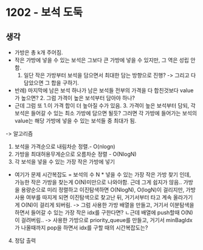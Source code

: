 # 1202 - 보석 도둑

## 생각
- 가방은 총 k개 주어짐.
- 작은 가방에 넣을 수 있는 보석은 그보다 큰 가방에 넣을 수 있지만, 그 역은 성립 안 함.
    1. 일단 작은 가방부터 보석을 담으면서 최대한 담는 방향으로 진행? -> 그리고 다 담았으면 그 합을 구하기.
- 반례) 마지막에 남은 보석 하나가 남은 보석들 전부의 가격을 다 합친것보다 value가 높으면?
    2. 그럼 가격이 높은 보석부터 담아야 하나?
- 근데 그럼 또 1.이 가격 합이 더 높아질 수가 있음.
    3. 가격이 높은 보석부터 담되, 각 보석은 들어갈 수 있는 최소 가방에 담으면 될듯? 그러면 각 가방에 들어가는 보석의 value는 해당 가방에 넣을 수 있는 보석들 중 최대가 됨.

-> 알고리즘
1. 보석을 가격순으로 내림차순 정렬.- O(nlogn)
2. 가방을 최대허용무게순으로 오름차순 정렬 - O(NlogN)
3. 각 보석을 넣을 수 있는 가장 작은 가방에 넣기
- 여기가 문제
시간복잡도 = 보석의 수 N * 넣을 수 있는 가장 작은 가방 찾기 인데,
가능한 작은 가방을 찾는게 O(N)미만으로 나와야함. 근데 그게 쉽지가 않음..
가방을 용량순으로 미리 정렬하고 이진탐색하면 O(NlogN), O(logN)이 걸리지만, 가방 사용 여부를 따지게 되면 이진탐색으로 찾고난 뒤, 거기서부터 타고 계속 올라가기게 O(N)이 걸리게 되버림.
-> 그럼 사용한 가방 배열을 만들고, 거기서 이분탐색을 하면서 들어갈 수 있는 가장 작은 idx를 구한다면?
ㄴ근데 배열에 push할때 O(N)이 걸려버림..
-> 사용한 가방으로 priority_queue를 만들고, 거기서 minBagIdx가 나올때까지 pop을 하면서 idx를 구할 때의 시간복잡도는?
4. 정답 출력